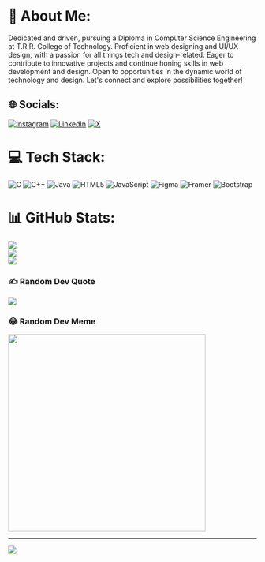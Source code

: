 # 💫 About Me:
Dedicated and driven, pursuing a Diploma in Computer Science Engineering at T.R.R. College of Technology. Proficient in web designing and UI/UX design, with a passion for all things tech and design-related. Eager to contribute to innovative projects and continue honing skills in web development and design. Open to opportunities in the dynamic world of technology and design. Let's connect and explore possibilities together!


## 🌐 Socials:
[![Instagram](https://img.shields.io/badge/Instagram-%23E4405F.svg?logo=Instagram&logoColor=white)](https://instagram.com/atomic_coding) [![LinkedIn](https://img.shields.io/badge/LinkedIn-%230077B5.svg?logo=linkedin&logoColor=white)](https://linkedin.com/in/sridinesh07) [![X](https://img.shields.io/badge/X-black.svg?logo=X&logoColor=white)](https://x.com/Sridinehs07) 

# 💻 Tech Stack:
![C](https://img.shields.io/badge/c-%2300599C.svg?style=for-the-badge&logo=c&logoColor=white) ![C++](https://img.shields.io/badge/c++-%2300599C.svg?style=for-the-badge&logo=c%2B%2B&logoColor=white) ![Java](https://img.shields.io/badge/java-%23ED8B00.svg?style=for-the-badge&logo=openjdk&logoColor=white) ![HTML5](https://img.shields.io/badge/html5-%23E34F26.svg?style=for-the-badge&logo=html5&logoColor=white) ![JavaScript](https://img.shields.io/badge/javascript-%23323330.svg?style=for-the-badge&logo=javascript&logoColor=%23F7DF1E) ![Figma](https://img.shields.io/badge/figma-%23F24E1E.svg?style=for-the-badge&logo=figma&logoColor=white) ![Framer](https://img.shields.io/badge/Framer-black?style=for-the-badge&logo=framer&logoColor=blue) ![Bootstrap](https://img.shields.io/badge/bootstrap-%238511FA.svg?style=for-the-badge&logo=bootstrap&logoColor=white)
# 📊 GitHub Stats:
![](https://github-readme-stats.vercel.app/api?username=Sri-dinesh&theme=radical&hide_border=false&include_all_commits=false&count_private=false)<br/>
![](https://github-readme-streak-stats.herokuapp.com/?user=Sri-dinesh&theme=radical&hide_border=false)<br/>
![](https://github-readme-stats.vercel.app/api/top-langs/?username=Sri-dinesh&theme=radical&hide_border=false&include_all_commits=false&count_private=false&layout=compact)

### ✍️ Random Dev Quote
![](https://quotes-github-readme.vercel.app/api?type=horizontal&theme=radical)

### 😂 Random Dev Meme
<img src='https://memer-new.vercel.app/' style="height: 400px;"/>

---
[![](https://visitcount.itsvg.in/api?id=Sri-dinesh&icon=10&color=6)](https://visitcount.itsvg.in)

<!-- Proudly created with GPRM ( https://gprm.itsvg.in ) -->
